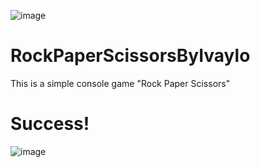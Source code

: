 ![image](https://github.com/IvayloAngelov93/RockPaperScissorsByIvaylo/assets/156789615/d7657c36-ad62-4f2c-a169-af9b267b93ec)


# RockPaperScissorsByIvaylo
This is a simple console game "Rock Paper Scissors"
# Success!

![image](https://github.com/IvayloAngelov93/RockPaperScissorsByIvaylo/assets/156789615/5d5b128a-8f05-4b88-bcc3-00c70042def6)
